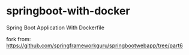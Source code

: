 # springboot-with-docker
Spring Boot Application With Dockerfile

fork from:
https://github.com/springframeworkguru/springbootwebapp/tree/part6
